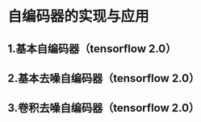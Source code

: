 # 自编码器的实现与应用
## 1.基本自编码器（tensorflow 2.0）
## 2.基本去噪自编码器（tensorflow 2.0）
## 3.卷积去噪自编码器（tensorflow 2.0）

